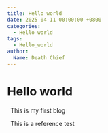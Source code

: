 ```yaml
---
title: Hello world
date: 2025-04-11 00:00:00 +0800
categories:
  - Hello world
tags:
  - Hello_world
author: 
  Name: Death Chief
---
```


  

# Hello world

  

  This is my first blog

  This is a reference test